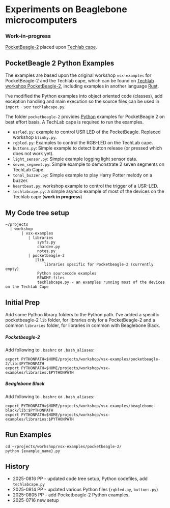 # Experiments on Beaglebone microcomputers

### Work-in-progress

[PocketBeagle-2](https://www.beagleboard.org/boards/pocketbeagle-2) placed upon
[Techlab cape](https://www.beagleboard.org/boards/techlab).


## PocketBeagle 2 Python Examples

The examples are based upon the original workshop `vsx-examples` for PocketBeagle-2 and the Techlab cape, which can be found on 
[Techlab workshop PocketBeagle-2](https://github.com/beagleboard/vsx-examples/tree/main/PocketBeagle-2),
including examples in another language [Rust](https://www.rust-lang.org/).

I've modified the Python examples into object oriented code (classes), add exception handling and main execution so the source files can be used in `import` - see `techlabcape.py`.

The folder `pocketbeagle-2` provides [Python](https://www.python.org/) examples 
for PocketBeagle 2 on best effort basis. A TechLab cape is required to run the examples.

- `usrled.py`: example to control USR LED of the PocketBeagle. Replaced workshop `blinky.py`.
- `rgbled.py`: Examples to control the RGB-LED on the TechLab cape.
- `buttons.py`: Simple example to detect button release (or pressed which does not work yet).
- `light_sensor.py`: Simple example logging light sensor data.
- `seven_segment.py`: Simple example to demonstrate 2 seven segments on TechLab Cape.
- `tonal_buzzer.py`: Simple example to play Harry Potter melody on a buzzer.
- `heartbeat.py`: workshop example to control the trigger of a USR-LED.
- `techlabcape.py`: a simple asyncio example of most of the devices on the Techlab cape (**work in progress**)

## My Code tree setup

```console
~/projects
  | workshop
       | vsx-examples
          | libraries
              sysfs.py
              chardev.py
              notes.py
          | pocketbeagle-2
             |lib
                 libraries specific for Pocketbeagle-2 (currently empty)
              Python sourcecode examples
              README-files
              techlabcape.py - an examples running most of the devices on the Techlab Cape
```

## Initial Prep

Add some Python library folders to the Python path.
I've added a specific pocketbeagle-2 `lib` folder, for libraries only for a PocketBeagle-2
and a common `libraries` folder, for libraries in common with Beaglebone Black.

##### Pocketbeagle-2
Add following to `.bashrc` or `.bash_aliases`:
```console
export PYTHONPATH=$HOME/projects/workshop/vsx-examples/pocketbeagle-2/lib:$PYTHONPATH
export PYTHONPATH=$HOME/projects/workshop/vsx-examples/libraries:$PYTHONPATH
```

##### Beaglebone Black
Add following to `.bashrc` or `.bash_aliases`:
```console
export PYTHONPATH=$HOME/projects/workshop/vsx-examples/beaglebone-black/lib:$PYTHONPATH
export PYTHONPATH=$HOME/projects/workshop/vsx-examples/libraries:$PYTHONPATH
```

## Run Examples

```console
cd ~/projects/workshop/vsx-examples/pocketbeagle-2/
python {example_name}.py
```

## History

- 2025-0816 PP - updated code tree setup, Python codefiles, add `techlabcape.py`
- 2025-0814 PP - updated various Python files (`rgbled.py`, `buttons.py`)
- 2025-0805 PP - add Pocketbeagle-2 Python examples.
- 2025-0716 new setup
